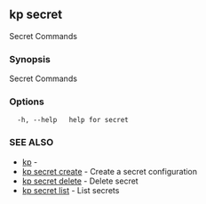 ## kp secret

Secret Commands

### Synopsis

Secret Commands

### Options

```
  -h, --help   help for secret
```

### SEE ALSO

* [kp](kp.md)	 - 
* [kp secret create](kp_secret_create.md)	 - Create a secret configuration
* [kp secret delete](kp_secret_delete.md)	 - Delete secret
* [kp secret list](kp_secret_list.md)	 - List secrets

